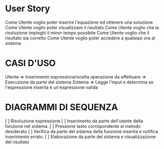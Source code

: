 # User Story

Come Utente voglio poter inserire l'equazione ed ottenere una soluzione
Come Utente voglio poter visualizzare il risultato
Come Utente voglio che la risoluzione impieghi il minor tempo possibile
Come Utente voglio che il risultato sia corretto
Come Utente voglio poter accedere a qualsiasi ora al sistema


# CASI D'USO

Utente => Inserimento espressione/scelta operazione da effettuare => Esecuzione da parte del sistema
Sistema => Legge l'input e determina se l'espressione inserita è un'espressione valida


# DIAGRAMMI DI SEQUENZA

[ ] Risoluzione espressione
  [ ] Inserimento da parte dell'utente della funzione nel sistema.
  [ ] Pressione tasto corrispondente al metodo desiderato
  [ ] Verifica da parte del sistema della funzione inserita e notifica inserimento errato.
  [ ] Elaborazione da parte del sistema e visualizzazione del risultato

